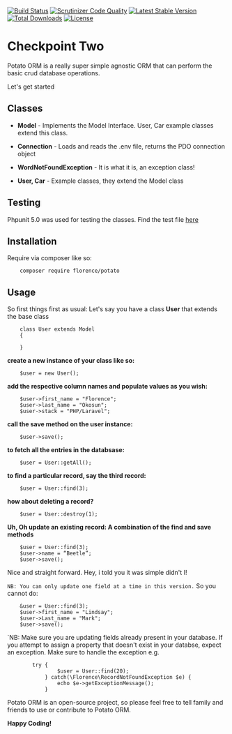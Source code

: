 
[![Build Status](https://travis-ci.org/andela-fokosun/Checkpoint-Two.svg)](https://travis-ci.org/andela-fokosun/Checkpoint-Two)
[![Scrutinizer Code Quality](https://scrutinizer-ci.com/g/andela-fokosun/Checkpoint-Two/badges/quality-score.png?b=master)](https://scrutinizer-ci.com/g/andela-fokosun/Checkpoint-Two/?branch=master)
[![Latest Stable Version](https://poser.pugx.org/florence/potato/v/stable)](https://packagist.org/packages/florence/potato)
[![Total Downloads](https://poser.pugx.org/florence/potato/downloads)](https://packagist.org/packages/florence/potato)
[![License](https://poser.pugx.org/florence/potato/license)](https://packagist.org/packages/florence/potato)

# Checkpoint Two
Potato ORM is a really super simple agnostic ORM that can perform the basic crud database operations.

Let's get started

## Classes

- **Model** - Implements the Model Interface. User, Car example classes extend this class.

- **Connection** - Loads and reads the .env file, returns the PDO connection object

- **WordNotFoundException** - It is what it is, an exception class!

- **User, Car** - Example classes, they extend the Model class



## Testing
Phpunit 5.0 was used for testing the classes. Find the test file
[here](https://github.com/andela-fokosun/Checkpoint-Two/blob/master/tests/)

## Installation

Require via composer like so:

```
    composer require florence/potato
```

## Usage

So first things first as usual: Let's say you have a class **User** that extends the base class

    
        class User extends Model
        {
     
        }
        
**create a new instance of your class like so:**

        $user = new User();
        
**add the respective column names and populate values as you wish:**

        $user->first_name = "Florence";
        $user->last_name = "Okosun";
        $user->stack = "PHP/Laravel";
        
**call the save method on the user instance:**

        $user->save();

**to fetch all the entries in the databsase:**

        $user = User::getAll();


**to find a particular record, say the third record:**

        $user = User::find(3);

**how about deleting a record?**

        $user = User::destroy(1);

**Uh, Oh update an existing record: A combination of the find and save methods**

        $user = User::find(3);
        $user->name = “Beetle”;
        $user->save();        
        
Nice and straight forward. Hey, i told you it was simple didn't I! 

`NB: You can only update one field at a time in this version.`
So you cannot do:
        
        &user = User::find(3);
        $user->first_name = "Lindsay";
        $user->Last_name = "Mark";
        $user->save();

`NB: Make sure you are updating fields already present in your database. If you attempt to assign a property that doesn't exist in your databse, expect an exception. Make sure to handle the exception e.g.
            
            try {
                    $user = User::find(20);
                } catch(\Florence\RecordNotFoundException $e) {
                    echo $e->getExceptionMessage();
                }

Potato ORM is an open-source project, so please feel free to tell family and friends to use or contribute to Potato ORM.

**Happy Coding!**

